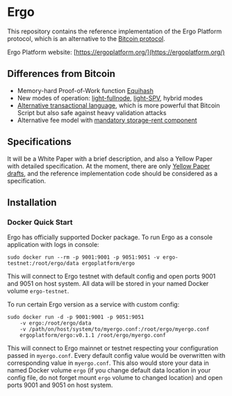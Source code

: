 # Ergo 

This repository contains the reference implementation of the 
Ergo Platform protocol, which is an alternative to 
the [Bitcoin protocol](https://bitcoin.org/bitcoin.pdf).

Ergo Platform website: [https://ergoplatform.org/](https://ergoplatform.org/)

## Differences from Bitcoin

* Memory-hard Proof-of-Work function [Equihash](https://www.cryptolux.org/index.php/Equihash) 
* New modes of operation: [light-fullnode](https://eprint.iacr.org/2016/994), 
[light-SPV](http://fc16.ifca.ai/bitcoin/papers/KLS16.pdf), hybrid modes
* [Alternative transactional language](https://github.com/ScorexFoundation/sigmastate-interpreter), which is more powerful that Bitcoin Script but also safe against 
heavy validation attacks
* Alternative fee model with [mandatory storage-rent component](https://eprint.iacr.org/2017/644.pdf)   
  
## Specifications

It will be a White Paper with a brief description, and also a Yellow Paper with detailed specification.
At the moment, there are only [Yellow Paper drafts](https://github.com/ergoplatform/ergo/tree/master/papers/yellow), and 
the reference implementation code should be considered as a specification.

## Installation

### Docker Quick Start

Ergo has officially supported Docker package. To run Ergo as a console application with logs in console:

    sudo docker run --rm -p 9001:9001 -p 9051:9051 -v ergo-testnet:/root/ergo/data ergoplatform/ergo
    
This will connect to Ergo testnet with default config and open ports 9001 and 9051 on host system. All data will be stored in your named Docker volume `ergo-testnet`. 

To run certain Ergo version as a service with custom config:

    sudo docker run -d -p 9001:9001 -p 9051:9051
		-v ergo:/root/ergo/data
		-v /path/on/host/system/to/myergo.conf:/root/ergo/myergo.conf
		ergoplatform/ergo:v0.1.1 /root/ergo/myergo.conf

This will connect to Ergo mainnet or testnet respecting your configuration passed in `myergo.conf`. Every default config value would be overwritten with corresponding value in `myergo.conf`. This also would store your data in named Docker volume `ergo` (if you change default data location in your config file, do not forget mount `ergo` volume to changed location) and open ports 9001 and 9051 on host system.

